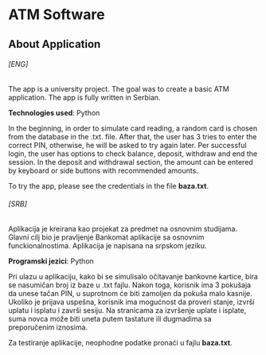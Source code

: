 # ATM Software

## About Application

###### [ENG]
The app is a university project. The goal was to create a basic ATM application. The app is fully written in Serbian.

**Technologies used**: Python

In the beginning, in order to simulate card reading, a random card is chosen from the database in the .txt. file. After that, the user has 3 tries to enter the correct PIN, otherwise, he will be asked to try again later.
Per successful login, the user has options to check balance, deposit, withdraw and end the session. In the deposit and withdrawal section, the amount can be entered by keyboard or side buttons with recommended amounts.

To try the app, please see the credentials in the file **baza.txt**.

###### [SRB]
Aplikacija je kreirana kao projekat za predmet na osnovnim studijama. Glavni cilj bio je pravljenje Bankomat aplikacije sa osnovnim funckionalnostima. Aplikacija je napisana na srpskom jeziku.

**Programski jezici**: Python

Pri ulazu u aplikaciju, kako bi se simulisalo očitavanje bankovne kartice, bira se nasumičan broj iz baze u .txt fajlu. Nakon toga, korisnik ima 3 pokušaja da unese tačan PIN, u suprotnom će biti zamoljen da pokuša malo kasnije.
Ukoliko je prijava uspešna, korisnik ima mogućnost da proveri stanje, izvrši uplatu i isplatu i završi sesiju. Na stranicama za izvršenje uplate i isplate, suma novca može biti uneta putem tastature ili dugmadima sa preporučenim iznosima. 

Za testiranje aplikacije, neophodne podatke pronaći u fajlu **baza.txt**.
